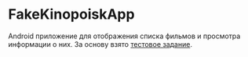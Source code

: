 # FakeKinopoiskApp

Android приложение для отображения списка фильмов и просмотра информации о них. За основу взято [тестовое задание](https://docs.google.com/document/d/1syJtP2kFDXX8XROuvDpk3jajWeRz_QkR7gho9eFD1Y4/edit?usp=sharing).
